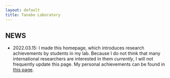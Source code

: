 ```yaml
---
layout: default
title: Tanabe Laboratory
---
```


## NEWS

* 2022.03.15: I made this homepage, which introduces research achievements by students in my lab. Because I do not think that many international researchers are interested in them *currently*, I will not frequently update this page. My personal achievements can be found in [this page](https://ryojitanabe.github.io/).

